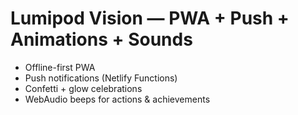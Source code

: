 # Lumipod Vision — PWA + Push + Animations + Sounds

- Offline-first PWA
- Push notifications (Netlify Functions)
- Confetti + glow celebrations
- WebAudio beeps for actions & achievements
